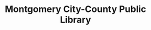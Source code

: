 ---
layout: repo
title: "Montgomery City-County Public Library"
id: 10642
permalink: repos/10642/
---